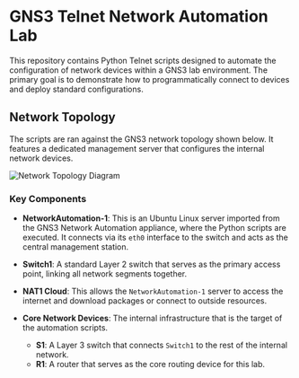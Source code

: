 # GNS3 Telnet Network Automation Lab

This repository contains Python Telnet scripts designed to automate the configuration of network devices within a GNS3 lab environment. The primary goal is to demonstrate how to programmatically connect to devices and deploy standard configurations.

## Network Topology

The scripts are ran against the GNS3 network topology shown below. It features a dedicated management server that configures the internal network devices.

![Network Topology Diagram](https://github.com/user-attachments/assets/1a84e80e-c4e2-45fb-9bb5-5efcdaa8e517)

### Key Components

*   **NetworkAutomation-1**: This is an Ubuntu Linux server imported from the GNS3 Network Automation appliance, where the Python scripts are executed. It connects via its `eth0` interface to the switch and acts as the central management station.

*   **Switch1**: A standard Layer 2 switch that serves as the primary access point, linking all network segments together.

*   **NAT1 Cloud**: This allows the `NetworkAutomation-1` server to access the internet and download packages or connect to outside resources.

*   **Core Network Devices**: The internal infrastructure that is the target of the automation scripts.
    *   **S1**: A Layer 3 switch that connects `Switch1` to the rest of the internal network.
    *   **R1**: A router that serves as the core routing device for this lab.
